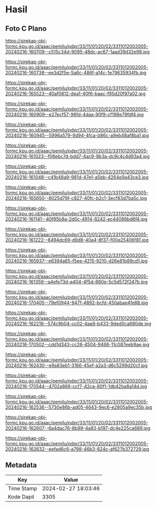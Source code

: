 # Hasil

## Foto C Plano

https://sirekap-obj-formc.kpu.go.id/aaac/pemilu/pdpr/33/11/01/20/02/3311012002005-20240216-160709--c515c34d-9095-48dc-ac67-1aad39d32e98.jpg

https://sirekap-obj-formc.kpu.go.id/aaac/pemilu/pdpr/33/11/01/20/02/3311012002005-20240216-160738--ee3d2f5e-5a6c-486f-a14c-1e79635934fb.jpg

https://sirekap-obj-formc.kpu.go.id/aaac/pemilu/pdpr/33/11/01/20/02/3311012002005-20240216-165523--40af0812-dea1-40f6-baac-f95d20f97a02.jpg

https://sirekap-obj-formc.kpu.go.id/aaac/pemilu/pdpr/33/11/01/20/02/3311012002005-20240216-160909--e27ecf57-96fd-4daa-90f9-cf196e79fdf4.jpg

https://sirekap-obj-formc.kpu.go.id/aaac/pemilu/pdpr/33/11/01/20/02/3311012002005-20240216-160945--5996a579-9d94-4fca-b86c-a9eb48af8ba1.jpg

https://sirekap-obj-formc.kpu.go.id/aaac/pemilu/pdpr/33/11/01/20/02/3311012002005-20240216-161023--f06ebc7d-bdd7-4ac9-9b3a-dc9c4c4d93a4.jpg

https://sirekap-obj-formc.kpu.go.id/aaac/pemilu/pdpr/33/11/01/20/02/3311012002005-20240216-161048--c41b48a9-981d-47e1-a5bb-4264e9a43ce3.jpg

https://sirekap-obj-formc.kpu.go.id/aaac/pemilu/pdpr/33/11/01/20/02/3311012002005-20240216-165650--8025d79f-c827-40fc-b2c1-3ecf83d7ba5c.jpg

https://sirekap-obj-formc.kpu.go.id/aaac/pemilu/pdpr/33/11/01/20/02/3311012002005-20240216-161141--40f95b8a-2d0c-4914-8242-ec44086bd6f4.jpg

https://sirekap-obj-formc.kpu.go.id/aaac/pemilu/pdpr/33/11/01/20/02/3311012002005-20240216-161222--8494dc69-d9d8-40a4-8f37-f00e25406f81.jpg

https://sirekap-obj-formc.kpu.go.id/aaac/pemilu/pdpr/33/11/01/20/02/3311012002005-20240216-165937--e6394a65-f5ee-4215-9210-d26e81b89cd1.jpg

https://sirekap-obj-formc.kpu.go.id/aaac/pemilu/pdpr/33/11/01/20/02/3311012002005-20240216-161359--a4efe73d-a404-4f5d-860e-5c5d572f247b.jpg

https://sirekap-obj-formc.kpu.go.id/aaac/pemilu/pdpr/33/11/01/20/02/3311012002005-20240216-170405--79ef0944-947f-4892-bcfd-450abae4fe88.jpg

https://sirekap-obj-formc.kpu.go.id/aaac/pemilu/pdpr/33/11/01/20/02/3311012002005-20240216-162218--574c9b04-cc02-4aa9-b433-9ded0ca680de.jpg

https://sirekap-obj-formc.kpu.go.id/aaac/pemilu/pdpr/33/11/01/20/02/3311012002005-20240216-170502--cdd1d343-cc26-4504-9468-11c087eeb9ae.jpg

https://sirekap-obj-formc.kpu.go.id/aaac/pemilu/pdpr/33/11/01/20/02/3311012002005-20240216-162430--e9a83eb1-3166-45ef-a2a3-d6c5299d20cf.jpg

https://sirekap-obj-formc.kpu.go.id/aaac/pemilu/pdpr/33/11/01/20/02/3311012002005-20240216-170544--4702a866-ccf7-42ca-80f1-1db42ba8a14d.jpg

https://sirekap-obj-formc.kpu.go.id/aaac/pemilu/pdpr/33/11/01/20/02/3311012002005-20240216-162536--5730e86b-ad05-4643-9ec6-e2805a9ec35b.jpg

https://sirekap-obj-formc.kpu.go.id/aaac/pemilu/pdpr/33/11/01/20/02/3311012002005-20240216-162607--6a4dac76-8b99-4a83-b197-dc4e225ca689.jpg

https://sirekap-obj-formc.kpu.go.id/aaac/pemilu/pdpr/33/11/01/20/02/3311012002005-20240216-162632--eefad6c6-a798-46b3-824c-af627b372729.jpg


## Metadata

| Key        | Value               |
| ---------- | ------------------- |
| Time Stamp | 2024-02-27 18:03:46 |
| Kode Dapil | 3305                |



